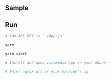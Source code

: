 ## Sample


## Run

```bash
# Add API KEY in `./App.js`

yarn

yarn start

# Install and open viromedia app on your phone

# Enter ngrok url or your machine's ip

```

